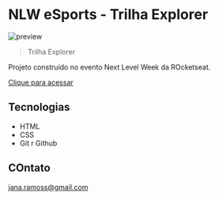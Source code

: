 # NLW eSports - Trilha Explorer

![preview](./.assets/preview.png)

> Trilha Explorer

Projeto construído no evento Next Level Week da ROcketseat.

[Clique para acessar](https://janarsantos.github.io/nlw-eSports/)

## Tecnologias

- HTML
- CSS
- Git r Github

## COntato

jana.ramoss@gmail.com